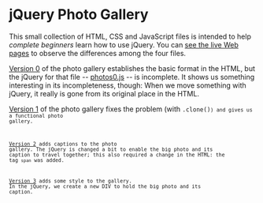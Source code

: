 # jQuery Photo Gallery

This small collection of HTML, CSS and JavaScript files is intended to help *complete beginners* learn how to use jQuery. You can [see the live Web pages](http://macloo.github.com/jquery-photo-gallery/) to observe the differences among the four files.

[Version 0](photos0.html) of the photo gallery establishes the basic format in the HTML, but the jQuery for that file -- [photos0.js](scripts/photos0.js) -- is incomplete. It shows us something interesting in its incompleteness, though: When we move something with jQuery, it really is gone from its original place in the HTML. 

[Version 1](photos1.html) of the photo gallery fixes the problem (with <code>.clone()<code>) and gives us a functional photo gallery.

[Version 2](photos2.html) adds captions to the photo gallery. The jQuery is changed a bit to enable the big photo and its caption to travel together; this also required a change in the HTML: the tag <code>span</code> was added.

[Version 3](photos3.html) adds some style to the gallery. In the jQuery, we create a new DIV to hold the big photo and its caption.
